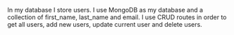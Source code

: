In my database I store users. I use MongoDB as my database and a collection of first_name, last_name and email. I use CRUD routes in order to get all users, add new users, update current user and delete users.
